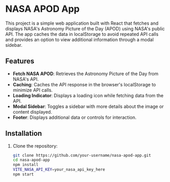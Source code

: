 # NASA APOD App

This project is a simple web application built with React that fetches and displays NASA's Astronomy Picture of the Day (APOD) using NASA's public API. The app caches the data in localStorage to avoid repeated API calls and provides an option to view additional information through a modal sidebar.

## Features

- **Fetch NASA APOD**: Retrieves the Astronomy Picture of the Day from NASA's API.
- **Caching**: Caches the API response in the browser's localStorage to minimize API calls.
- **Loading Indicator**: Displays a loading icon while fetching data from the API.
- **Modal Sidebar**: Toggles a sidebar with more details about the image or content displayed.
- **Footer**: Displays additional data or controls for interaction.

## Installation

1. Clone the repository:
   ```bash
   git clone https://github.com/your-username/nasa-apod-app.git
   cd nasa-apod-app
   npm install
   VITE_NASA_API_KEY=your_nasa_api_key_here
   npm start
